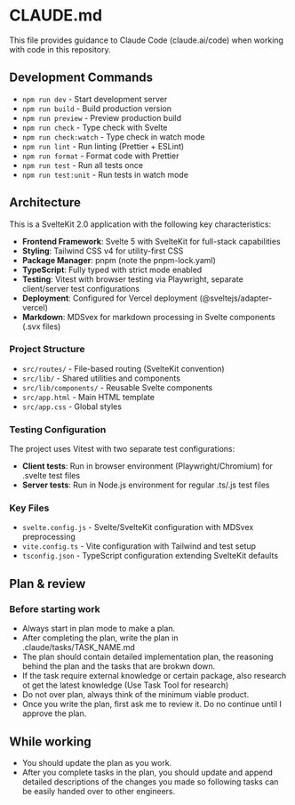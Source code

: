 # CLAUDE.md

This file provides guidance to Claude Code (claude.ai/code) when working with code in this repository.

## Development Commands

- `npm run dev` - Start development server
- `npm run build` - Build production version
- `npm run preview` - Preview production build
- `npm run check` - Type check with Svelte
- `npm run check:watch` - Type check in watch mode
- `npm run lint` - Run linting (Prettier + ESLint)
- `npm run format` - Format code with Prettier
- `npm run test` - Run all tests once
- `npm run test:unit` - Run tests in watch mode

## Architecture

This is a SvelteKit 2.0 application with the following key characteristics:

- **Frontend Framework**: Svelte 5 with SvelteKit for full-stack capabilities
- **Styling**: Tailwind CSS v4 for utility-first CSS
- **Package Manager**: pnpm (note the pnpm-lock.yaml)
- **TypeScript**: Fully typed with strict mode enabled
- **Testing**: Vitest with browser testing via Playwright, separate client/server test configurations
- **Deployment**: Configured for Vercel deployment (@sveltejs/adapter-vercel)
- **Markdown**: MDSvex for markdown processing in Svelte components (.svx files)

### Project Structure

- `src/routes/` - File-based routing (SvelteKit convention)
- `src/lib/` - Shared utilities and components
- `src/lib/components/` - Reusable Svelte components
- `src/app.html` - Main HTML template
- `src/app.css` - Global styles

### Testing Configuration

The project uses Vitest with two separate test configurations:

- **Client tests**: Run in browser environment (Playwright/Chromium) for .svelte test files
- **Server tests**: Run in Node.js environment for regular .ts/.js test files

### Key Files

- `svelte.config.js` - Svelte/SvelteKit configuration with MDSvex preprocessing
- `vite.config.ts` - Vite configuration with Tailwind and test setup
- `tsconfig.json` - TypeScript configuration extending SvelteKit defaults

## Plan & review

### Before starting work

- Always start in plan mode to make a plan.
- After completing the plan, write the plan in .claude/tasks/TASK_NAME.md
- The plan should contain detailed implementation plan, the reasoning behind the plan and the tasks that are brokwn down.
- If the task require external knowledge or certain package, also research ot get the latest knowledge (Use Task Tool for research)
- Do not over plan, always think of the minimum viable product.
- Once you write the plan, first ask me to review it. Do no continue until I approve the plan.

## While working

- You should update the plan as you work.
- After you complete tasks in the plan, you should update and append detailed descriptions of the changes you made so following tasks can be easily handed over to other engineers.
